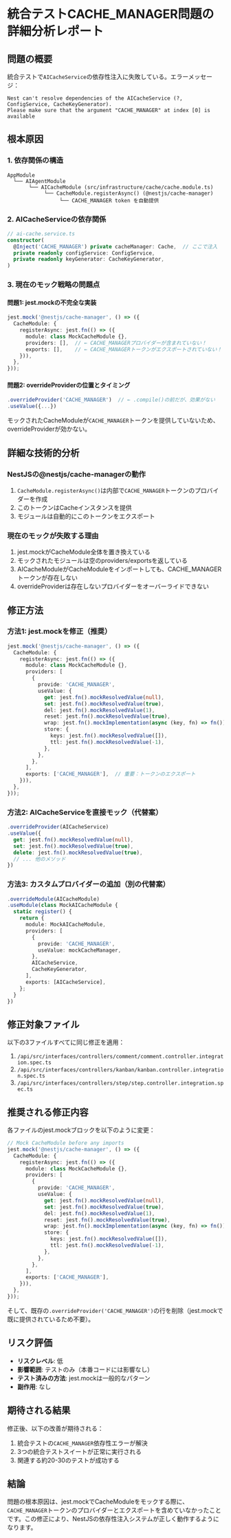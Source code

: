 # 統合テストCACHE_MANAGER問題の詳細分析レポート

## 問題の概要
統合テストで`AICacheService`の依存性注入に失敗している。エラーメッセージ：
```
Nest can't resolve dependencies of the AICacheService (?, ConfigService, CacheKeyGenerator). 
Please make sure that the argument "CACHE_MANAGER" at index [0] is available
```

## 根本原因

### 1. 依存関係の構造
```
AppModule
  └── AIAgentModule
       └── AICacheModule (src/infrastructure/cache/cache.module.ts)
            └── CacheModule.registerAsync() (@nestjs/cache-manager)
                 └── CACHE_MANAGER token を自動提供
```

### 2. AICacheServiceの依存関係
```typescript
// ai-cache.service.ts
constructor(
  @Inject('CACHE_MANAGER') private cacheManager: Cache,  // ここで注入
  private readonly configService: ConfigService,
  private readonly keyGenerator: CacheKeyGenerator,
)
```

### 3. 現在のモック戦略の問題点

#### 問題1: jest.mockの不完全な実装
```typescript
jest.mock('@nestjs/cache-manager', () => ({
  CacheModule: {
    registerAsync: jest.fn(() => ({
      module: class MockCacheModule {},
      providers: [],  // ← CACHE_MANAGERプロバイダーが含まれていない！
      exports: [],    // ← CACHE_MANAGERトークンがエクスポートされていない！
    })),
  },
}));
```

#### 問題2: overrideProviderの位置とタイミング
```typescript
.overrideProvider('CACHE_MANAGER')  // ← .compile()の前だが、効果がない
.useValue({...})
```

モックされたCacheModuleが`CACHE_MANAGER`トークンを提供していないため、overrideProviderが効かない。

## 詳細な技術的分析

### NestJSの@nestjs/cache-managerの動作
1. `CacheModule.registerAsync()`は内部で`CACHE_MANAGER`トークンのプロバイダーを作成
2. このトークンはCacheインスタンスを提供
3. モジュールは自動的にこのトークンをエクスポート

### 現在のモックが失敗する理由
1. jest.mockがCacheModule全体を置き換えている
2. モックされたモジュールは空のproviders/exportsを返している
3. AICacheModuleがCacheModuleをインポートしても、CACHE_MANAGERトークンが存在しない
4. overrideProviderは存在しないプロバイダーをオーバーライドできない

## 修正方法

### 方法1: jest.mockを修正（推奨）
```typescript
jest.mock('@nestjs/cache-manager', () => ({
  CacheModule: {
    registerAsync: jest.fn(() => ({
      module: class MockCacheModule {},
      providers: [
        {
          provide: 'CACHE_MANAGER',
          useValue: {
            get: jest.fn().mockResolvedValue(null),
            set: jest.fn().mockResolvedValue(true),
            del: jest.fn().mockResolvedValue(1),
            reset: jest.fn().mockResolvedValue(true),
            wrap: jest.fn().mockImplementation(async (key, fn) => fn()),
            store: {
              keys: jest.fn().mockResolvedValue([]),
              ttl: jest.fn().mockResolvedValue(-1),
            },
          },
        },
      ],
      exports: ['CACHE_MANAGER'],  // 重要：トークンのエクスポート
    })),
  },
}));
```

### 方法2: AICacheServiceを直接モック（代替案）
```typescript
.overrideProvider(AICacheService)
.useValue({
  get: jest.fn().mockResolvedValue(null),
  set: jest.fn().mockResolvedValue(true),
  delete: jest.fn().mockResolvedValue(true),
  // ... 他のメソッド
})
```

### 方法3: カスタムプロバイダーの追加（別の代替案）
```typescript
.overrideModule(AICacheModule)
.useModule(class MockAICacheModule {
  static register() {
    return {
      module: MockAICacheModule,
      providers: [
        {
          provide: 'CACHE_MANAGER',
          useValue: mockCacheManager,
        },
        AICacheService,
        CacheKeyGenerator,
      ],
      exports: [AICacheService],
    };
  }
})
```

## 修正対象ファイル

以下の3ファイルすべてに同じ修正を適用：
1. `/api/src/interfaces/controllers/comment/comment.controller.integration.spec.ts`
2. `/api/src/interfaces/controllers/kanban/kanban.controller.integration.spec.ts`
3. `/api/src/interfaces/controllers/step/step.controller.integration.spec.ts`

## 推奨される修正内容

各ファイルのjest.mockブロックを以下のように変更：

```typescript
// Mock CacheModule before any imports
jest.mock('@nestjs/cache-manager', () => ({
  CacheModule: {
    registerAsync: jest.fn(() => ({
      module: class MockCacheModule {},
      providers: [
        {
          provide: 'CACHE_MANAGER',
          useValue: {
            get: jest.fn().mockResolvedValue(null),
            set: jest.fn().mockResolvedValue(true),
            del: jest.fn().mockResolvedValue(1),
            reset: jest.fn().mockResolvedValue(true),
            wrap: jest.fn().mockImplementation(async (key, fn) => fn()),
            store: {
              keys: jest.fn().mockResolvedValue([]),
              ttl: jest.fn().mockResolvedValue(-1),
            },
          },
        },
      ],
      exports: ['CACHE_MANAGER'],
    })),
  },
}));
```

そして、既存の`.overrideProvider('CACHE_MANAGER')`の行を削除（jest.mockで既に提供されているため不要）。

## リスク評価

- **リスクレベル**: 低
- **影響範囲**: テストのみ（本番コードには影響なし）
- **テスト済みの方法**: jest.mockは一般的なパターン
- **副作用**: なし

## 期待される結果

修正後、以下の改善が期待される：
1. 統合テストの`CACHE_MANAGER`依存性エラーが解決
2. 3つの統合テストスイートが正常に実行される
3. 関連する約20-30のテストが成功する

## 結論

問題の根本原因は、jest.mockでCacheModuleをモックする際に、`CACHE_MANAGER`トークンのプロバイダーとエクスポートを含めていなかったことです。この修正により、NestJSの依存性注入システムが正しく動作するようになります。